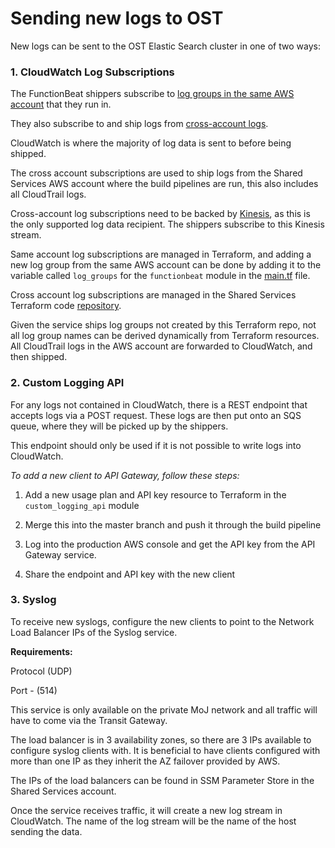 # Sending new logs to OST

New logs can be sent to the OST Elastic Search cluster in one of two ways:

### 1. CloudWatch Log Subscriptions

The FunctionBeat shippers subscribe to [log groups in the same AWS account](https://docs.aws.amazon.com/AmazonCloudWatch/latest/logs/Subscriptions.html) that they run in. 

They also subscribe to and ship logs from [cross-account logs](https://docs.aws.amazon.com/AmazonCloudWatch/latest/logs/CrossAccountSubscriptions.html).

CloudWatch is where the majority of log data is sent to before being shipped.

The cross account subscriptions are used to ship logs from the Shared Services AWS account where the build pipelines are run, this also includes all CloudTrail logs.

Cross-account log subscriptions need to be backed by [Kinesis](https://aws.amazon.com/kinesis/), as this is the only supported log data recipient. The shippers subscribe to this Kinesis stream.

Same account log subscriptions are managed in Terraform, and adding a new log group from the same AWS account can be done by adding it to the variable called `log_groups` for the `functionbeat` module in the [main.tf](../main.tf) file.

Cross account log subscriptions are managed in the Shared Services Terraform code [repository](https://github.com/ministryofjustice/staff-device-shared-services-infrastructure/tree/master/modules/log-forwarding).

Given the service ships log groups not created by this Terraform repo, not all log group names can be derived dynamically from Terraform resources. All CloudTrail logs in the AWS account are forwarded to CloudWatch, and then shipped.

### 2. Custom Logging API

For any logs not contained in CloudWatch, there is a REST endpoint that accepts logs via a POST request. These logs are then put onto an SQS queue, where they will be picked up by the shippers.

This endpoint should only be used if it is not possible to write logs into CloudWatch. 

*To add a new client to API Gateway, follow these steps:*

1. Add a new usage plan and API key resource to Terraform in the `custom_logging_api` module

2. Merge this into the master branch and push it through the build pipeline

3. Log into the production AWS console and get the API key from the API Gateway service.

4. Share the endpoint and API key with the new client

### 3. Syslog

To receive new syslogs, configure the new clients to point to the Network Load Balancer IPs of the Syslog service.

**Requirements:**

Protocol (UDP)

Port - (514)

This service is only available on the private MoJ network and all traffic will have to come via the Transit Gateway.

The load balancer is in 3 availability zones, so there are 3 IPs available to configure syslog clients with.
It is beneficial to have clients configured with more than one IP as they inherit the AZ failover provided by AWS.

The IPs of the load balancers can be found in SSM Parameter Store in the Shared Services account.

Once the service receives traffic, it will create a new log stream in CloudWatch. The name of the log stream will be the name of the host sending the data.
